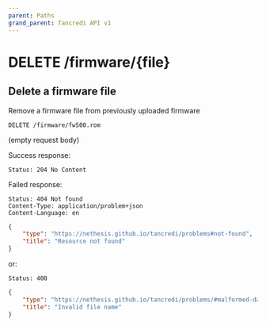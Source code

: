 ```yaml
---
parent: Paths
grand_parent: Tancredi API v1
---
```


# DELETE /firmware/{file}

## Delete a firmware file

Remove a firmware file from previously uploaded firmware

```text
DELETE /firmware/fw500.rom
```

(empty request body)

Success response:

    Status: 204 No Content

Failed response:

    Status: 404 Not found
    Content-Type: application/problem+json
    Content-Language: en

```json
{
    "type": "https://nethesis.github.io/tancredi/problems#not-found",
    "title": "Resource not found"
}
```

or:

    Status: 400

```json
{
    "type": "https://nethesis.github.io/tancredi/problems/#malformed-data",
    "title": "Invalid file name"
}
```
